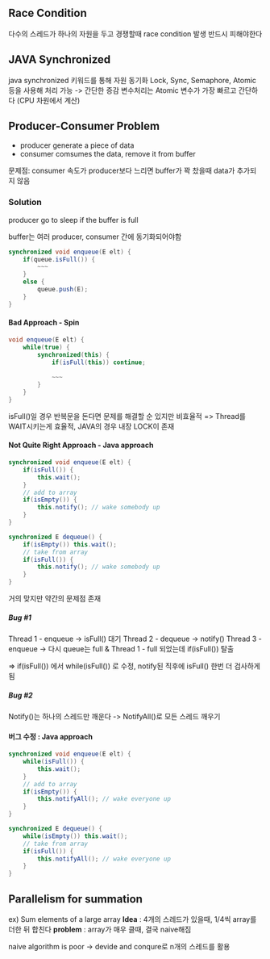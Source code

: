 ## Race Condition
다수의 스레드가 하나의 자원을 두고 경쟁할때 race condition 발생
반드시 피해야한다
## JAVA Synchronized
java synchronized 키워드를 통해 자원 동기화
Lock, Sync, Semaphore, Atomic 등을 사용해 처리 가능
-> 간단한 증감 변수처리는 Atomic 변수가 가장 빠르고 간단하다 (CPU 차원에서 계산)
## Producer-Consumer Problem
- producer
  generate a piece of data
- consumer
  comsumes the data, remove it from buffer

문제점: consumer 속도가 producer보다 느리면 buffer가 꽉 찼을때 data가 추가되지 않음
### Solution
producer go to sleep if the buffer is full

buffer는 여러 producer, consumer 간에 동기화되어야함
```java
synchronized void enqueue(E elt) {
	if(queue.isFull()) {
		~~~
	}
	else {
		queue.push(E);
	}
}
```
#### Bad Approach - Spin
```java
void enqueue(E elt) {
	while(true) {
		synchronized(this) {
			if(isFull(this)) continue;
			
			~~~
		}
	}
}
```
isFull()일 경우 반복문을 돈다면 문제를 해결할 순 있지만 비효율적
=> Thread를 WAIT시키는게 효율적, JAVA의 경우 내장 LOCK이 존재
#### Not Quite Right Approach - Java approach
```java
synchronized void enqueue(E elt) {
	if(isFull()) {
		this.wait();
	}
	// add to array
	if(isEmpty()) {
		this.notify(); // wake somebody up
	}
}

synchronized E dequeue() {
	if(isEmpty()) this.wait();
	// take from array
	if(isFull()) {
		this.notify(); // wake somebody up
	}
}
```
거의 맞지만 약간의 문제점 존재
##### Bug #1
Thread 1 - enqueue -> isFull() 대기
Thread 2 - dequeue -> notify()
Thread 3 - enqueue -> 다시 queue는 full & Thread 1 - full 되었는데 if(isFull()) 탈출

=> if(isFull()) 에서 while(isFull()) 로 수정, notify된 직후에 isFull() 한번 더 검사하게됨
##### Bug #2
Notify()는 하나의 스레드만 깨운다 -> NotifyAll()로 모든 스레드 깨우기
#### 버그 수정 : Java approach
```java
synchronized void enqueue(E elt) {
	while(isFull()) {
		this.wait();
	}
	// add to array
	if(isEmpty()) {
		this.notifyAll(); // wake everyone up
	}
}

synchronized E dequeue() {
	while(isEmpty()) this.wait();
	// take from array
	if(isFull()) {
		this.notifyAll(); // wake everyone up
	}
}
```
## Parallelism for summation
ex) Sum elements of a large array
**Idea** :  4개의 스레드가 있을때, 1/4씩 array를 더한 뒤 합친다
**problem** : array가 매우 클때, 결국 naive해짐

naive algorithm is poor -> devide and conqure로 n개의 스레드를 활용